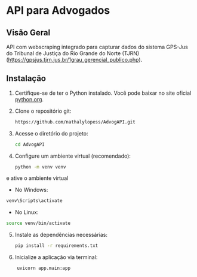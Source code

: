 # API para Advogados
## Visão Geral
API com webscraping integrado para capturar dados do sistema GPS-Jus do Tribunal de Justiça do Rio Grande do Norte (TJRN) (https://gpsjus.tjrn.jus.br/1grau_gerencial_publico.php).

## Instalação
1. Certifique-se de ter o Python instalado. Você pode baixar no site oficial [python.org](https://www.python.org/).
2. Clone o repositório git:
   ```bash
   https://github.com/nathalylopess/AdvogAPI.git
   ```
   
3. Acesse o diretório do projeto:
   
   ```bash
   cd AdvogAPI
   ```

5. Configure um ambiente virtual (recomendado):
 
   ```bash
   python -m venv venv
   ```

e ative o ambiente virtual

  - No Windows:
    
   ```bash
   venv\Scripts\activate
   ```

  - No Linux:
    
   ```bash
   source venv/bin/activate
   ```

5. Instale as dependências necessárias:

   ```bash
   pip install -r requirements.txt
   ```

6. Inicialize a aplicação via terminal:

```bash
    uvicorn app.main:app
```
